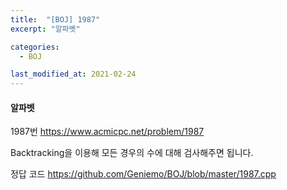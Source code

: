 ```yaml
---
title:  "[BOJ] 1987"
excerpt: "알파벳"

categories:
  - BOJ

last_modified_at: 2021-02-24
---
```


#### 알파벳

1987번 <https://www.acmicpc.net/problem/1987>

Backtracking을 이용해 모든 경우의 수에 대해 검사해주면 됩니다.

정답 코드 <https://github.com/Geniemo/BOJ/blob/master/1987.cpp>